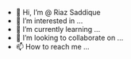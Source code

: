 - 👋 Hi, I’m @ Riaz Saddique
- 👀 I’m interested in ...
- 🌱 I’m currently learning ...
- 💞️ I’m looking to collaborate on ...
- 📫 How to reach me ...

<!---
RAZSAD/RAZSAD is a ✨ special ✨ repository because its `README.md` (this file) appears on your GitHub profile.
You can click the Preview link to take a look at your changes.
--->
